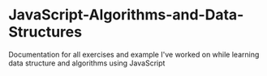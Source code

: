 # JavaScript-Algorithms-and-Data-Structures
Documentation for all exercises and example I've worked on while learning data structure and algorithms using JavaScript

